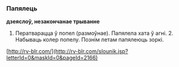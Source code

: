 ### Папялець
**дзеяслоў, незакончанае трыванне**

1. Ператварацца ў попел (размоўнае). Папялела хата ў агні. 2. Набываць колер попелу. Познім летам папялеюць зоркі.

<a rel="author">[http://rv-blr.com/](http://rv-blr.com/slounik.jsp?letterId=0&maskId=0&pageId=2166)</a>
